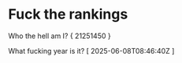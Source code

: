 # Fuck the rankings

Who the hell am I?
{ 21251450 }

What fucking year is it?
[ 2025-06-08T08:46:40Z ]
